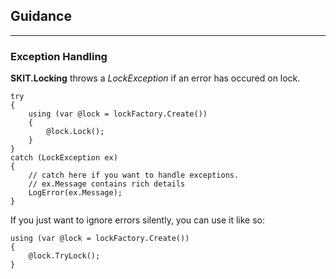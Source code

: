## Guidance

---

### Exception Handling

**SKIT.Locking** throws a *LockException* if an error has occured on lock.

``` CSharp
try 
{
    using (var @lock = lockFactory.Create())
    {
        @lock.Lock();
    }
}
catch (LockException ex) 
{
    // catch here if you want to handle exceptions.
    // ex.Message contains rich details
    LogError(ex.Message);
}
```

If you just want to ignore errors silently, you can use it like so:

``` CSharp
using (var @lock = lockFactory.Create())
{
    @lock.TryLock();
}
```